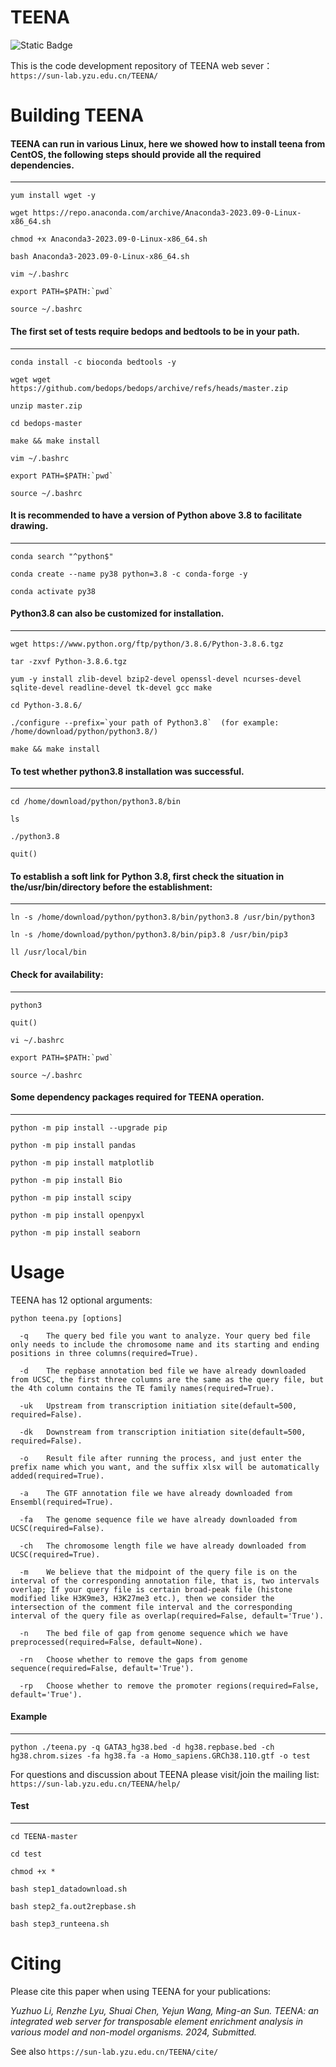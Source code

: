 # TEENA
![Static Badge](https://img.shields.io/badge/build-passing-brightgreen)  

This is the code development repository of TEENA web sever：  
`https://sun-lab.yzu.edu.cn/TEENA/`

# Building TEENA  

#### TEENA can run in various Linux, here we showed how to install teena from CentOS, the following steps should provide all the required dependencies.  
------------------------------------------------------------------------------------------------  
```
yum install wget -y

wget https://repo.anaconda.com/archive/Anaconda3-2023.09-0-Linux-x86_64.sh

chmod +x Anaconda3-2023.09-0-Linux-x86_64.sh

bash Anaconda3-2023.09-0-Linux-x86_64.sh

vim ~/.bashrc  

export PATH=$PATH:`pwd`   

source ~/.bashrc
```

#### The first set of tests require bedops and bedtools to be in your path.  
------------------------------------------------------------------------------------------------
```
conda install -c bioconda bedtools -y
```

```
wget wget https://github.com/bedops/bedops/archive/refs/heads/master.zip

unzip master.zip

cd bedops-master

make && make install

vim ~/.bashrc  

export PATH=$PATH:`pwd`   

source ~/.bashrc  
```

#### It is recommended to have a version of Python above 3.8 to facilitate drawing.  
------------------------------------------------------------------------------------------------
```
conda search "^python$"

conda create --name py38 python=3.8 -c conda-forge -y

conda activate py38

```
#### Python3.8 can also be customized for installation.
------------------------------------------------------------------------------------------------
```
wget https://www.python.org/ftp/python/3.8.6/Python-3.8.6.tgz

tar -zxvf Python-3.8.6.tgz

yum -y install zlib-devel bzip2-devel openssl-devel ncurses-devel sqlite-devel readline-devel tk-devel gcc make  

cd Python-3.8.6/  

./configure --prefix=`your path of Python3.8`  (for example: /home/download/python/python3.8/)

make && make install
```

#### To test whether python3.8 installation was successful.
------------------------------------------------------------------------------------------------
```
cd /home/download/python/python3.8/bin

ls

./python3.8

quit()
```

#### To establish a soft link for Python 3.8, first check the situation in the/usr/bin/directory before the establishment:
------------------------------------------------------------------------------------------------
```
ln -s /home/download/python/python3.8/bin/python3.8 /usr/bin/python3

ln -s /home/download/python/python3.8/bin/pip3.8 /usr/bin/pip3

ll /usr/local/bin

```

#### Check for availability:
------------------------------------------------------------------------------------------------
```
python3

quit()

vi ~/.bashrc

export PATH=$PATH:`pwd`  

source ~/.bashrc
```

#### Some dependency packages required for TEENA operation.  
------------------------------------------------------------------------------------------------
```
python -m pip install --upgrade pip  

python -m pip install pandas  

python -m pip install matplotlib  

python -m pip install Bio  

python -m pip install scipy  

python -m pip install openpyxl  

python -m pip install seaborn  
```

# Usage  

TEENA has 12 optional arguments: 
```
python teena.py [options]  

  -q	The query bed file you want to analyze. Your query bed file only needs to include the chromosome name and its starting and ending positions in three columns(required=True).  

  -d 	The repbase annotation bed file we have already downloaded from UCSC, the first three columns are the same as the query file, but the 4th column contains the TE family names(required=True).  
  
  -uk 	Upstream from transcription initiation site(default=500, required=False).  
  
  -dk	Downstream from transcription initiation site(default=500, required=False).  
  
  -o 	Result file after running the process, and just enter the prefix name which you want, and the suffix xlsx will be automatically added(required=True).  
  
  -a	The GTF annotation file we have already downloaded from Ensembl(required=True).  
  
  -fa	The genome sequence file we have already downloaded from UCSC(required=False).  
  
  -ch	The chromosome length file we have already downloaded from UCSC(required=True).  
  
  -m	We believe that the midpoint of the query file is on the interval of the corresponding annotation file, that is, two intervals overlap; If your query file is certain broad-peak file (histone modified like H3K9me3, H3K27me3 etc.), then we consider the intersection of the comment file interval and the corresponding interval of the query file as overlap(required=False, default='True').  
  
  -n	The bed file of gap from genome sequence which we have preprocessed(required=False, default=None).  
  
  -rn	Choose whether to remove the gaps from genome sequence(required=False, default='True').  
  
  -rp	Choose whether to remove the promoter regions(required=False, default='True').
```

#### Example  
------------------------------------------------------------------------------------------------
```
python ./teena.py -q GATA3_hg38.bed -d hg38.repbase.bed -ch hg38.chrom.sizes -fa hg38.fa -a Homo_sapiens.GRCh38.110.gtf -o test
```
For questions and discussion about TEENA please visit/join the mailing list: 
`https://sun-lab.yzu.edu.cn/TEENA/help/`


#### Test  
------------------------------------------------------------------------------------------------
```
cd TEENA-master

cd test

chmod +x *

bash step1_datadownload.sh

bash step2_fa.out2repbase.sh

bash step3_runteena.sh
```
  
# Citing  

Please cite this paper when using TEENA for your publications:  

*Yuzhuo Li, Renzhe Lyu, Shuai Chen, Yejun Wang, Ming-an Sun. TEENA: an integrated web server for transposable element enrichment analysis in various model and non-model organisms. 2024, Submitted.*  

See also `https://sun-lab.yzu.edu.cn/TEENA/cite/`
